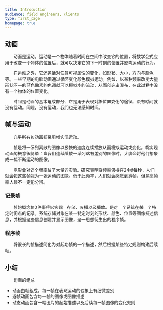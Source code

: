 ```yaml
---
title: Introduction
audience: field engineers, clients
type: first_page
homepage: true
---
```


## 动画

&#160; &#160; &#160; &#160;动画是运动。运动是一个物体随着时间在空间中改变它的位置，将数学公式应用于改变一个物体的位置后，就可以决定它的下一时刻的位置并影响运动的行为。

&#160; &#160; &#160; &#160;在运动之外，它还包括对任意可视属性的变化，如形状、大小，方向与颜色等。一些早期的电脑动画通过循环变化颜色模拟运动。例如，以某种频率改变大量形状不一的蓝色像素的色调就可以模拟水的流动，从而创造出瀑布，在此过程中没有一个物体的位置变化。

&#160; &#160; &#160; &#160;时间是动画的基本组成部分。它是用于表现对象位置变化的途径。没有时间就没有运动。同理，没有运动，我们也无法感知时间。 


## 帧与运动

&#160; &#160; &#160; &#160;几乎所有的动画都采用帧实现运动。

&#160; &#160; &#160; &#160;帧是将一系列离散的图像以极快的速度连续播放从而模拟运动或变化。帧实现动画的概念很简单：当我们连续播放一系列略有差别的图像时，大脑会将他们想象成一幅不断运动的图像。

&#160; &#160; &#160; &#160;电影业对这个频率做了大量的实验。研究表明将频率保持在24帧每秒，人们就会把这些帧视为一张运动的图像。低于此频率，人们就会感觉到跳帧，但是高帧率人眼不一定能分辨。

### 记录帧

&#160; &#160; &#160; &#160;帧的概念使3件事得以实现：存储、传播以及播放。是对一个系统在某一个特定时间点的记录。系统存储对象在某一特定时刻的形状、颜色、位置等图像描述信息，并根据这些信息创建并显示图像，这一思想衍生出的程序帧。

### 程序帧

&#160; &#160; &#160; &#160;将很长的帧描述简化为对起始帧的一个描述，然后根据某些特定规则构建后续帧。

## 小结

&#160; &#160; &#160; &#160;动画的组成

- 动画由帧组成，每一帧在表现运动的假象上有细微差别
- 逐帧动画包含每一帧的图像或图像描述
- 动态动画包含一幅图片的起始描述以及后续每一帧图像的变化规则

